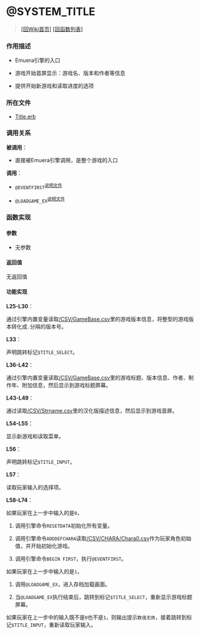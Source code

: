 ﻿# @SYSTEM_TITLE

> [\[回Wiki首页\]](/Wiki) [\[回函数列表\]](/Wiki/erasqn_wiki/function/README.md)

### 作用描述

+ Emuera引擎的入口

+ 游戏开始首屏显示：游戏名、版本和作者等信息

+ 提供开始新游戏和读取进度的选项

### 所在文件

+ [Title.erb](/ERB/Title.erb#L14-L75)

### 调用关系

**被调用**：

+ 直接被Emuera引擎调用，是整个游戏的入口

**调用**：

+ `@EVENTFIRST`<sup>[说明文件](/Wiki/erasqn_wiki/function/e/eventfirst.md)</sup>

+ `@LOADGAME_EX`<sup>[说明文件](/Wiki/erasqn_wiki/function/l/loadgame_ex.md)</sup>

### 函数实现

#### 参数

+ 无参数

#### 返回值

无返回值

#### 功能实现

**L25-L30**：

通过引擎内置变量读取[/CSV/GameBase.csv](/CSV/GameBase.csv)里的游戏版本信息，将整型的游戏版本转化成`.`分隔的版本号。

**L33**：

声明跳转标记`$TITLE_SELECT`。

**L36-L42**：

通过引擎内置变量读取[/CSV/GameBase.csv](/CSV/GameBase.csv)里的游戏标题、版本信息、作者、制作年、附加信息，然后显示到游戏标题屏幕。

**L43-L49**：

通过读取[/CSV/Strname.csv](/CSV/Strname.csv)里的汉化版描述信息，然后显示到游戏首屏。

**L54-L55**：

显示新游戏和读取菜单。

**L56**：

声明跳转标记`$TITLE_INPUT`。

**L57**：

读取玩家输入的选择项。

**L58-L74**：

如果玩家在上一步中输入的是`0`，

  1. 调用引擎命令`RESETDATA`初始化所有变量。

  2. 调用引擎命令`ADDDEFCHARA`读取[/CSV/CHARA/Chara0.csv](/CSV/CHARA/Chara0.csv)作为玩家角色初始值，并开始初始化游戏。

  3. 调用引擎命令`BEGIN FIRST`，执行`@EVENTFIRST`。

如果玩家在上一步中输入的是`1`，

  1. 调用`@LOADGAME_EX`，进入存档加载画面。

  2. 当`@LOADGAME_EX`执行结束后，跳转到标记`$TITLE_SELECT`，重新显示游戏标题屏幕。

如果玩家在上一步中的输入既不是`0`也不是`1`，则输出提示`数值无效`，接着跳转到标记`$TITLE_INPUT`，重新读取玩家输入。
